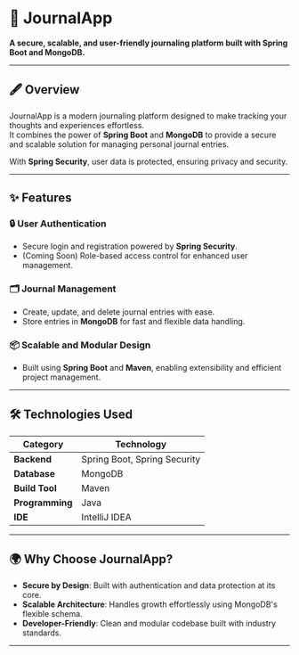 # 🌟 JournalApp

**A secure, scalable, and user-friendly journaling platform built with Spring Boot and MongoDB.**

---

## 🖋️ Overview

JournalApp is a modern journaling platform designed to make tracking your thoughts and experiences effortless.  
It combines the power of **Spring Boot** and **MongoDB** to provide a secure and scalable solution for managing personal journal entries.

With **Spring Security**, user data is protected, ensuring privacy and security.

---

## ✨ Features

### 🔒 **User Authentication**
- Secure login and registration powered by **Spring Security**.
- (Coming Soon) Role-based access control for enhanced user management.

### 🗂️ **Journal Management**
- Create, update, and delete journal entries with ease.
- Store entries in **MongoDB** for fast and flexible data handling.

### 📦 **Scalable and Modular Design**
- Built using **Spring Boot** and **Maven**, enabling extensibility and efficient project management.

---

## 🛠️ Technologies Used

| **Category**    | **Technology**       |  
|------------------|----------------------|  
| **Backend**      | Spring Boot, Spring Security |  
| **Database**     | MongoDB             |  
| **Build Tool**   | Maven               |  
| **Programming**  | Java                |  
| **IDE**          | IntelliJ IDEA       |  

---

## 🌍 Why Choose JournalApp?

- **Secure by Design**: Built with authentication and data protection at its core.
- **Scalable Architecture**: Handles growth effortlessly using MongoDB's flexible schema.
- **Developer-Friendly**: Clean and modular codebase built with industry standards.

---